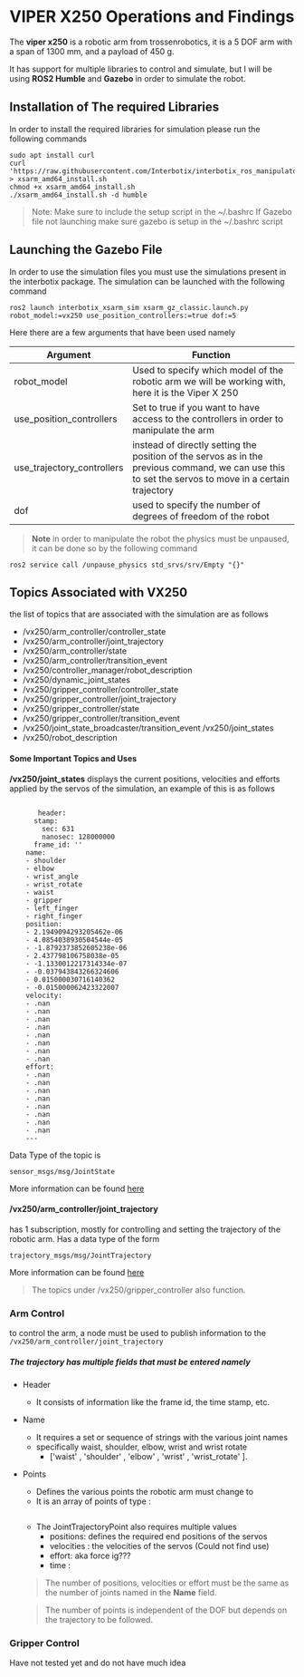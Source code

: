 
# VIPER X250 Operations and Findings
The **viper x250** is a robotic arm from trossenrobotics, it is a 5 DOF arm with a span of 1300 mm, and a payload of 450 g.

It has support for multiple libraries to control and simulate, but I will be using **ROS2 Humble** and **Gazebo** in order to simulate the robot.

##  Installation of The required Libraries

In order to install the required libraries for simulation please run the following commands

    sudo apt install curl
    curl 'https://raw.githubusercontent.com/Interbotix/interbotix_ros_manipulators/main/interbotix_ros_xsarms/install/amd64/xsarm_amd64_install.sh' > xsarm_amd64_install.sh 
    chmod +x xsarm_amd64_install.sh
    ./xsarm_amd64_install.sh -d humble

> Note: Make sure to include the setup script in the ~/.bashrc 
> If Gazebo file not launching make sure gazebo is setup in the ~/.bashrc script

## Launching the Gazebo File

In order to use the simulation files you must use the simulations present in the interbotix package. The simulation can be launched with the following command

    ros2 launch interbotix_xsarm_sim xsarm_gz_classic.launch.py robot_model:=vx250 use_position_controllers:=true dof:=5

Here there are a few arguments that have been used namely

| Argument | Function |
|---|---|
| robot_model | Used to specify which model of the robotic arm we will be working with, here it is the Viper X 250 |
|use_position_controllers| Set to true if you want to have access to the controllers in order to manipulate the arm|
|use_trajectory_controllers|instead of directly setting the position of the servos as in the previous command, we can use this to set the servos to move in a certain trajectory|
|dof| used to specify the number of degrees of freedom of the robot|

> **Note** in order to manipulate the robot the physics must be unpaused, it can be done so by the following command

    ros2 service call /unpause_physics std_srvs/srv/Empty "{}"
	
## Topics Associated with VX250
the list of topics that are associated with the simulation are as follows

- /vx250/arm_controller/controller_state
- /vx250/arm_controller/joint_trajectory 
- /vx250/arm_controller/state
-  /vx250/arm_controller/transition_event
- /vx250/controller_manager/robot_description
- /vx250/dynamic_joint_states
- /vx250/gripper_controller/controller_state
-  /vx250/gripper_controller/joint_trajectory
-  /vx250/gripper_controller/state
-  /vx250/gripper_controller/transition_event
-  /vx250/joint_state_broadcaster/transition_event /vx250/joint_states
-  /vx250/robot_description

#### Some Important Topics and Uses

**/vx250/joint_states**
displays the current positions, velocities and efforts applied by the servos of the simulation, an example of this is as follows
```

       header:
      stamp:
        sec: 631
        nanosec: 128000000
      frame_id: ''
    name:
    - shoulder
    - elbow
    - wrist_angle
    - wrist_rotate
    - waist
    - gripper
    - left_finger
    - right_finger
    position:
    - 2.1949094293205462e-06
    - 4.0854038930504544e-05
    - -1.8792373852605238e-06
    - 2.437798106758038e-05
    - -1.1330012217314334e-07
    - -0.037943843266324606
    - 0.015000030716140362
    - -0.015000062423322007
    velocity:
    - .nan
    - .nan
    - .nan
    - .nan
    - .nan
    - .nan
    - .nan
    - .nan
    effort:
    - .nan
    - .nan
    - .nan
    - .nan
    - .nan
    - .nan
    - .nan
    - .nan
    ---
```
Data Type of the topic is

    sensor_msgs/msg/JointState
More information can be found [here](http://docs.ros.org/en/melodic/api/sensor_msgs/html/msg/JointState.html)
#### /vx250/arm_controller/joint_trajectory 
has 1 subscription, mostly for controlling and setting the trajectory of the robotic arm.
Has a data type of the form 

    trajectory_msgs/msg/JointTrajectory


More information can be found [here](http://docs.ros.org/en/noetic/api/trajectory_msgs/html/msg/JointTrajectory.html)

> The topics under /vx250/gripper_controller also function.

###  Arm Control
to control the arm, a node must be used to publish information to the 
`` /vx250/arm_controller/joint_trajectory
``
##### The trajectory has multiple fields that must be entered namely

 - Header 
	 - It consists of information like the frame id, the time stamp, etc.
- Name
	- It requires a set or sequence of strings with the various joint names
	- specifically waist, shoulder, elbow, wrist and wrist rotate
		- ['waist' , 'shoulder' , 'elbow' , 'wrist' , 'wrist_rotate' ].
- Points
	- Defines the various points the robotic arm must change to
	- It is an array of points of type : 
	  ```trajectory_msgs/JointTrajectoryPoint.msg
      ```
	 - The JointTrajectoryPoint also requires multiple values
		 - positions: defines the required end positions of the servos
		 - velocities : the velocities of the servos  (Could not find use)
		 - effort: aka force ig???
		 - time : 
	> The number of positions, velocities or effort must be the same as the number of joints named in the **Name** field.
	
	> The number of points is independent of the DOF but depends on the trajectory to be followed.

### Gripper Control
Have not tested yet and do not have much idea

